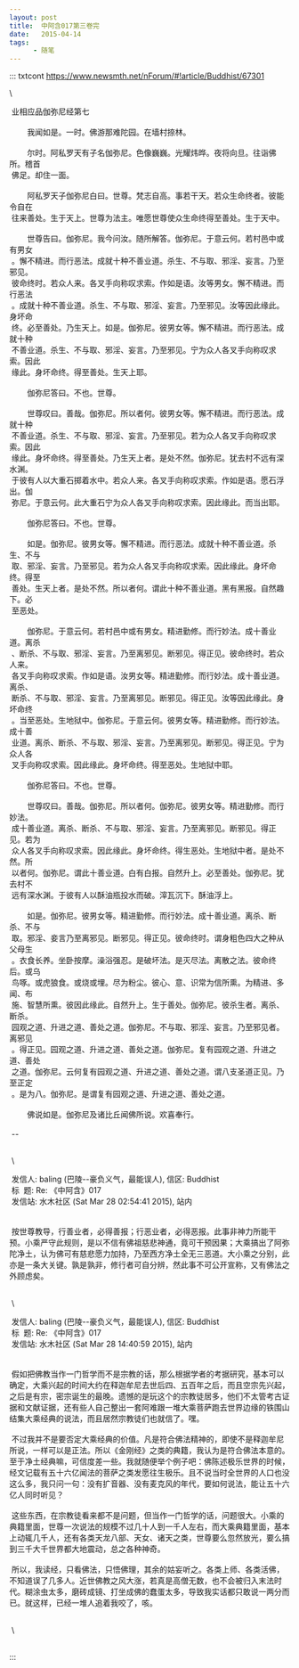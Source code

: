 ```yaml
---
layout: post
title:  中阿含017第三卷完
date:   2015-04-14
tags:
      - 随笔
---
```

::: txtcont
https://www.newsmth.net/nForum/#!article/Buddhist/67301

\

 业相应品伽弥尼经第七 \
   \
 　　我闻如是。一时。佛游那难陀园。在墙村捺林。 \
   \
 　　尔时。阿私罗天有子名伽弥尼。色像巍巍。光耀炜晔。夜将向旦。往诣佛所。稽首 \
 佛足。却住一面。 \
   \
 　　阿私罗天子伽弥尼白曰。世尊。梵志自高。事若干天。若众生命终者。彼能令自在 \
 往来善处。生于天上。世尊为法主。唯愿世尊使众生命终得至善处。生于天中。 \
   \
 　　世尊告曰。伽弥尼。我今问汝。随所解答。伽弥尼。于意云何。若村邑中或有男女 \
 。懈不精进。而行恶法。成就十种不善业道。杀生、不与取、邪淫、妄言。乃至邪见。 \
 彼命终时。若众人来。各叉手向称叹求索。作如是语。汝等男女。懈不精进。而行恶法 \
 。成就十种不善业道。杀生、不与取、邪淫、妄言。乃至邪见。汝等因此缘此。身坏命 \
 终。必至善处。乃生天上。如是。伽弥尼。彼男女等。懈不精进。而行恶法。成就十种 \
 不善业道。杀生、不与取、邪淫、妄言。乃至邪见。宁为众人各叉手向称叹求索。因此 \
 缘此。身坏命终。得至善处。生天上耶。 \
   \
 　　伽弥尼答曰。不也。世尊。 \
   \
 　　世尊叹曰。善哉。伽弥尼。所以者何。彼男女等。懈不精进。而行恶法。成就十种 \
 不善业道。杀生、不与取、邪淫、妄言。乃至邪见。若为众人各叉手向称叹求索。因此 \
 缘此。身坏命终。得至善处。乃生天上者。是处不然。伽弥尼。犹去村不远有深水渊。 \
 于彼有人以大重石掷着水中。若众人来。各叉手向称叹求索。作如是语。愿石浮出。伽 \
 弥尼。于意云何。此大重石宁为众人各叉手向称叹求索。因此缘此。而当出耶。 \
   \
 　　伽弥尼答曰。不也。世尊。 \
   \
 　　如是。伽弥尼。彼男女等。懈不精进。而行恶法。成就十种不善业道。杀生、不与 \
 取、邪淫、妄言。乃至邪见。若为众人各叉手向称叹求索。因此缘此。身坏命终。得至 \
 善处。生天上者。是处不然。所以者何。谓此十种不善业道。黑有黑报。自然趣下。必 \
 至恶处。 \
   \
 　　伽弥尼。于意云何。若村邑中或有男女。精进勤修。而行妙法。成十善业道。离杀 \
 、断杀、不与取、邪淫、妄言。乃至离邪见。断邪见。得正见。彼命终时。若众人来。 \
 各叉手向称叹求索。作如是语。汝男女等。精进勤修。而行妙法。成十善业道。离杀、 \
 断杀、不与取、邪淫、妄言。乃至离邪见。断邪见。得正见。汝等因此缘此。身坏命终 \
 。当至恶处。生地狱中。伽弥尼。于意云何。彼男女等。精进勤修。而行妙法。成十善 \
 业道。离杀、断杀、不与取、邪淫、妄言。乃至离邪见。断邪见。得正见。宁为众人各 \
 叉手向称叹求索。因此缘此。身坏命终。得至恶处。生地狱中耶。 \
   \
 　　伽弥尼答曰。不也。世尊。 \
   \
 　　世尊叹曰。善哉。伽弥尼。所以者何。伽弥尼。彼男女等。精进勤修。而行妙法。 \
 成十善业道。离杀、断杀、不与取、邪淫、妄言。乃至离邪见。断邪见。得正见。若为 \
 众人各叉手向称叹求索。因此缘此。身坏命终。得生恶处。生地狱中者。是处不然。所 \
 以者何。伽弥尼。谓此十善业道。白有白报。自然升上。必至善处。伽弥尼。犹去村不 \
 远有深水渊。于彼有人以酥油瓶投水而破。滓瓦沉下。酥油浮上。 \
   \
 　　如是。伽弥尼。彼男女等。精进勤修。而行妙法。成十善业道。离杀、断杀、不与 \
 取。邪淫、妾言乃至离邪见。断邪见。得正见。彼命终时。谓身粗色四大之种从父母生 \
 。衣食长养。坐卧按摩。澡浴强忍。是破坏法。是灭尽法。离散之法。彼命终后。或乌 \
 鸟啄。或虎狼食。或烧或埋。尽为粉尘。彼心、意、识常为信所熏。为精进、多闻、布 \
 施、智慧所熏。彼因此缘此。自然升上。生于善处。伽弥尼。彼杀生者。离杀、断杀。 \
 园观之道、升进之道、善处之道。伽弥尼。不与取、邪淫、妄言。乃至邪见者。离邪见 \
 。得正见。园观之道、升进之道、善处之道。伽弥尼。复有园观之道、升进之道、善处 \
 之道。伽弥尼。云何复有园观之道、升进之道、善处之道。谓八支圣道正见。乃至正定 \
 。是为八。伽弥尼。是谓复有园观之道、升进之道、善处之道。 \
   \
 　　佛说如是。伽弥尼及诸比丘闻佛所说。欢喜奉行。  \
   \
 \-- \
   

 \

 发信人: baling (巴陵\--豪负义气，最能误人), 信区: Buddhist\
 标  题: Re: 《中阿含》017\
 发信站: 水木社区 (Sat Mar 28 02:54:41 2015), 站内 \
   \
   \
 按世尊教导，行善业者，必得善报；行恶业者，必得恶报。此事非神力所能干预。小乘严守此规则，是以不信有佛祖慈悲神通，竟可干预因果；大乘搞出了阿弥陀净土，认为佛可有慈悲愿力加持，乃至西方净土全无三恶道。大小乘之分别，此亦是一条大关键。孰是孰非，修行者可自分辨，然此事不可公开宣称，又有佛法之外顾虑矣。 \
   

 \

 发信人: baling (巴陵\--豪负义气，最能误人), 信区: Buddhist\
 标  题: Re: 《中阿含》017\
 发信站: 水木社区 (Sat Mar 28 14:40:59 2015), 站内 \
   \
   \
 假如把佛教当作一门哲学而不是宗教的话，那么根据学者的考据研究，基本可以确定，大乘兴起的时间大约在释迦牟尼去世后四、五百年之后，而且空宗先兴起，之后是有宗，密宗诞生的最晚。遗憾的是玩这个的宗教徒居多，他们不太管考古证据和文献证据，还有些人自己整出一套阿难跟一堆大乘菩萨跑去世界边缘的铁围山结集大乘经典的说法，而且居然宗教徒们也就信了。嘿。 \
   \
 不过我并不是要否定大乘经典的价值。凡是符合佛法精神的，即使不是释迦牟尼所说，一样可以是正法。所以《金刚经》之类的典籍，我认为是符合佛法本意的。至于净土经典嘛，可信度差一些。我就随便举个例子吧：佛陈述极乐世界的时候，经文记载有五十六亿闻法的菩萨之类发愿往生极乐。且不说当时全世界的人口也没这么多，我只问一句：没有扩音器、没有麦克风的年代，要如何说法，能让五十六亿人同时听见？ \
   \
 这些东西，在宗教徒看来都不是问题，但当作一门哲学的话，问题很大。小乘的典籍里面，世尊一次说法的规模不过几十人到一千人左右，而大乘典籍里面，基本上动辄几千人，还有各类天龙八部、天女、诸天之类，世尊要么忽然放光，要么搞到三千大千世界都大地震动，总之各种神奇。 \
   \
 所以，我读经，只看佛法，只悟佛理，其余的姑妄听之。各类上师、各类活佛，不知道误了几多人。近世佛教之风大涨，若真是高僧无数，也不会被归入末法时代。糊涂虫太多，磨砖成镜、打坐成佛的蠢蛋太多，导致我实话都只敢说一两分而已。就这样，已经一堆人追着我咬了，咳。 \
   

 \

 \
:::
